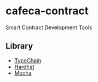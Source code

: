 # cafeca-contract
Smart Contract Development Tools

## Library
- [TypeChain](https://github.com/dethcrypto/TypeChain)
- [Hardhat](https://github.com/nomiclabs/hardhat)
- [Mocha](https://github.com/mochajs/mocha)
